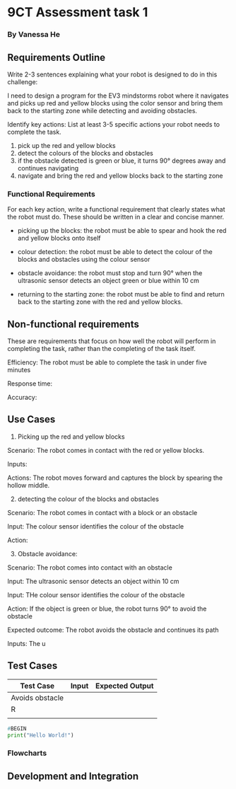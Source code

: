 # 9CT Assessment task 1
### By Vanessa He

## Requirements Outline
 Write 2-3 sentences  explaining what your robot is designed to do in this challenge:

I need to design a program for the EV3 mindstorms robot where it navigates and picks up red and yellow blocks using the color sensor and bring them back to the starting zone while detecting and avoiding obstacles.

Identify key actions:
List at least 3-5 specific actions your robot needs to complete the task.

1. pick up the red and yellow blocks
2. detect the colours of the blocks and obstacles
3. if the obstacle detected is green or blue, it turns 90° degrees away and continues navigating
4. navigate and bring the red and yellow blocks back to the starting zone

### Functional Requirements
For each key action, write a functional requirement that clearly states what the robot must do. These should be written in a clear and concise manner.

- picking up the blocks: the robot must be able to spear and hook the red and yellow blocks onto itself

- colour detection: the robot must be able to detect the colour of the blocks and obstacles using the colour sensor

-  obstacle avoidance: the robot must stop and turn 90°  when the ultrasonic sensor detects an object green or blue within 10 cm

- returning to the starting zone: the robot must be able to find and return back to the starting zone with the red and yellow blocks.

## Non-functional requirements
These are requirements that focus on how well the robot will perform in completing the task, rather than the completing of the task itself.

Efficiency:
The robot must be able to complete the task in under five minutes

Response time:

Accuracy:

## Use Cases
1. Picking up the red and yellow blocks

Scenario: The robot comes in contact with the red or yellow blocks.

Inputs:

Actions: The robot moves forward and captures the block by spearing the hollow middle.

2. detecting the colour of the blocks and obstacles

Scenario: The robot comes in contact with a block or an obstacle

Input: The colour sensor identifies the colour of the obstacle 

Action: 

3. Obstacle avoidance:

Scenario: The robot comes into contact with an obstacle

Input: The ultrasonic sensor detects an object within 10 cm

Input: THe colour sensor identifies the colour of the obstacle

Action: If the object is green or blue, the robot turns 90° to avoid the obstacle

Expected outcome: The robot avoids the obstacle and continues its path


Inputs: The u

## Test Cases

| Test Case | Input     | Expected Output   |
|---------- |---------- |----------------   |
| Avoids obstacle          |           |                   |
|   R        |           |                   |
|           |           |                   |




```Python
#BEGIN
print("Hello World!")
```
### Flowcharts


## Development and Integration
